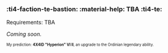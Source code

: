 ### :ti4-faction-te-bastion: :material-help: **TBA** :ti4-te:

Requirements: TBA

_Coming soon._

<sup><sub>My prediction: **4X4ID "Hyperion" VI II**, an upgrade to the Ordinian legendary ability.</sub></sup>
